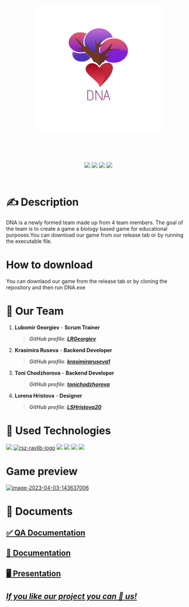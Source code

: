 
<p align="center">
<img align="center" src="./Design/DNA.png" width="350", height="350">
</p>
<br>
<br>
<br>
<p align = "center">
<img src = "https://img.shields.io/github/languages/count/LRGeorgiev/DNA?style=for-the-badge">
<img src = "https://img.shields.io/github/contributors/LRGeorgiev/DNA?style=for-the-badge">
<img src = "https://img.shields.io/github/repo-size/LRGeorgiev/DNA?style=for-the-badge">
<img src = "https://img.shields.io/github/last-commit/LRGeorgiev/DNA?style=for-the-badge">

</p>
<br>



  <h1>✍ Description </h1>
  DNA is a newly formed team made up from 4 team members. The goal of the team is to create a game a biology based game for educational purposes.You can download our game from our release tab or by running the executable file.
  
  <h1>How to download</h1>
  You can downlaod our game from the release tab or by cloning the repository and then run DNA.exe
  
  
  <h1>🤝 Our Team </h1>
  <p>
  
1. **Lubomir Georgiev** - **Scrum Trainer**	
   > ***GitHub profile***: [***LRGeorgiev***](https://github.com/LRGeorgiev)	

2. **Krasimira Ruseva** - **Backend Developer** 
   > ***GitHub profile***: [***krasimiraruseva1***](https://github.com/krasimiraruseva1)	

3. **Toni Chodzhorova** - **Backend Developer** 
   > ***GitHub profile***: [***tonichodzhorova***](https://github.com/tonichodzhorova)	

4. **Lorena Hristova** - **Designer** 
   > ***GitHub profile***: [***LSHristova20***](https://github.com/LSHristova20)
   
  </p>
  
  <h1>🚀 Used Technologies</h1>
  <p align="left"> 
	<a> <img src="https://img.icons8.com/ios-filled/50/4a90e2/c-plus-plus-logo.png"/> </a> 
	<a href="https://imgbb.com/"><img src="https://i.ibb.co/RNyL3Cm/rsz-raylib-logo.png" alt="rsz-raylib-logo" border="0"></a>
	<a> <img src="https://img.icons8.com/fluency/48/000000/visual-studio.png"/> </a>
	<a> <img src="https://img.icons8.com/color/48/000000/microsoft-teams.png"/> </a>
	<a> <img src="https://img.icons8.com/color/48/000000/microsoft-word-2019--v2.png"/>  </a>
	<a> <img src="https://img.icons8.com/color/48/000000/microsoft-powerpoint-2019--v1.png"/>  </a>
	
	

  </p>
  
  <h1>Game preview</h1>
<a href="https://ibb.co/4tZ7Fnz"><img src="https://i.ibb.co/F3bKhL2/image-2023-04-03-143637006.png" alt="image-2023-04-03-143637006" border="0"></a>
	
   
   <h1>📝 Documents</h1>
  <p>
<h2> <a href ="https://codingburgas-my.sharepoint.com/:x:/g/personal/lrgeorgiev20_codingburgas_bg/EZarRHzly11Jr_jWSCwZZY8BpNBjC7r3UVYuc6SYzcmwTA?e=ShSQas" >✅ QA Documentation</h2>
 <h2> <a href ="https://codingburgas-my.sharepoint.com/:w:/g/personal/lrgeorgiev20_codingburgas_bg/EbcPJ9pIWJJBsVOpRR7WxTYBJgtOWhViJlLqvzACfE970A?e=gQkJC6" >📄 Documentation</h2>
 <h2> <a href ="https://codingburgas-my.sharepoint.com/:p:/g/personal/lrgeorgiev20_codingburgas_bg/EdXDo1B9hfVCsgTuy3qF4IMBqe1V_Qzr5aK48Ptt0I35yQ?e=6r4Gmd" >🖥 Presentation</h2>
</p>
	
	
## ***If you like our project you can 🌟 us!***
